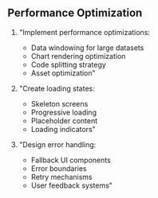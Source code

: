 ## Performance Optimization

1. "Implement performance optimizations:
   - Data windowing for large datasets
   - Chart rendering optimization
   - Code splitting strategy
   - Asset optimization"

2. "Create loading states:
   - Skeleton screens
   - Progressive loading
   - Placeholder content
   - Loading indicators"

3. "Design error handling:
   - Fallback UI components
   - Error boundaries
   - Retry mechanisms
   - User feedback systems"